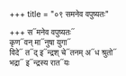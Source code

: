 +++
title = "०९ समनेव वपुष्यतः"

+++
स᳓मनेव वपुष्यतः᳓  
कृण᳓वन् मा᳓नुषा युगा᳓  
विदे᳓ त᳓द् इ᳓न्द्रश् चे᳓तनम् अ᳓ध श्रुतो᳓  
भद्रा᳓ इ᳓न्द्रस्य रात᳓यः